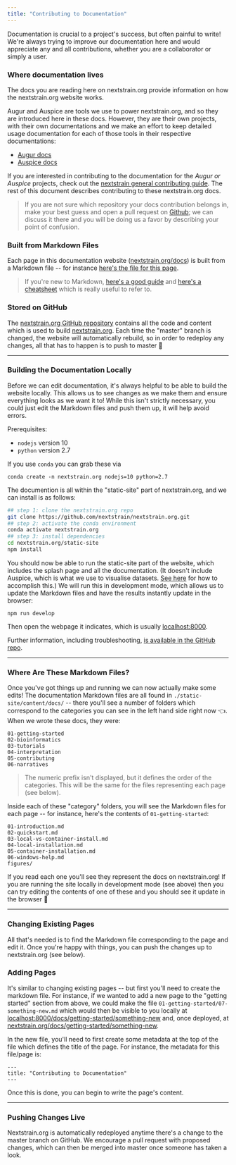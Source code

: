 ```yaml
---
title: "Contributing to Documentation"
---
```


Documentation is crucial to a project's success, but often painful to write!
We're always trying to improve our documentation here and would appreciate any and all contributions, whether you are a collaborator or simply a user.

### Where documentation lives

The docs you are reading here on nextstrain.org provide information on how the nextstrain.org website works.

Augur and Auspice are tools we use to power nextstrain.org, and so they are introduced here in these docs. However, they are their own projects, with their own documentations and we make an effort to keep detailed usage documentation for each of those tools in their respective documentations:
* [Augur docs](https://nextstrain-augur.readthedocs.io/en/stable/index.html)
* [Auspice docs](https://nextstrain.github.io/auspice/introduction/overview)

 If you are interested in contributing to the documentation for the _Augur or Auspice_ projects, check out the [nextstrain general contributing guide](https://github.com/nextstrain/.github/blob/master/CONTRIBUTING.md#contribute-documentation).  The rest of this document describes contributing to these nextstrain.org docs.
 
 > If you are not sure which repository your docs contribution belongs in, make your best guess and open a pull request on [Github](https://github.com/nextstrain/.github/blob/master/CONTRIBUTING.md); we can discuss it there and you will be doing us a favor by describing your point of confusion.

### Built from Markdown Files

Each page in this documentation website ([nextstrain.org/docs](/docs)) is built from a Markdown file -- for instance [here's the file for this page](https://github.com/nextstrain/nextstrain.org/blob/master/static-site/content/docs/05-contributing/03-documentation.md).


> If you're new to Markdown, [here's a good guide](https://guides.github.com/features/mastering-markdown/) and [here's a cheatsheet](https://github.com/adam-p/markdown-here/wiki/Markdown-Cheatsheet) which is really useful to refer to.


### Stored on GitHub

The [nextstrain.org GitHub repository](https://github.com/nextstrain/nextstrain.org) contains all the code and content which is used to build [nextstrain.org](https://nextstrain.org).
Each time the "master" branch is changed, the website will automatically rebuild, so in order to redeploy any changes, all that has to happen is to push to master 🙌

---

### Building the Documentation Locally

Before we can edit documentation, it's always helpful to be able to build the website locally.
This allows us to see changes as we make them and ensure everything looks as we want it to!
While this isn't strictly necessary, you could just edit the Markdown files and push them up, it will help avoid errors.

Prerequisites:
* `nodejs` version 10
* `python` version 2.7

If you use `conda` you can grab these via
```
conda create -n nextstrain.org nodejs=10 python=2.7
```


The documention is all within the "static-site" part of nextstrain.org, and we can install is as follows:

```bash
## step 1: clone the nextstrain.org repo
git clone https://github.com/nextstrain/nextstrain.org.git
## step 2: activate the conda environment
conda activate nextstrain.org
## step 3: install dependencies
cd nextstrain.org/static-site
npm install
```

You should now be able to run the static-site part of the website, which includes the splash page and all the documentation.
(It doesn't include Auspice, which is what we use to visualise datasets. [See here](https://github.com/nextstrain/nextstrain.org#build-nextstrainorg-locally) for how to accomplish this.)
We will run this in development mode, which allows us to update the Markdown files and have the results instantly update in the browser:

```
npm run develop
```
Then open the webpage it indicates, which is usually [localhost:8000](http://localhost:8000).


Further information, including troubleshooting, [is available in the GitHub repo](https://github.com/nextstrain/nextstrain.org/tree/master/static-site).

---

### Where Are These Markdown Files?

Once you've got things up and running we can now actually make some edits!
The documentation Markdown files are all found in `./static-site/content/docs/` -- there you'll see a number of folders which correspond to the categories you can see in the left hand side right now 👈. When we wrote these docs, they were:
```
01-getting-started
02-bioinformatics
03-tutorials
04-interpretation
05-contributing
06-narratives
```
> The numeric prefix isn't displayed, but it defines the order of the categories. This will be the same for the files representing each page (see below).

Inside each of these "category" folders, you will see the Markdown files for each page -- for instance, here's the contents of `01-getting-started`:
```
01-introduction.md
02-quickstart.md
03-local-vs-container-install.md
04-local-installation.md
05-container-installation.md
06-windows-help.md
figures/
```

If you read each one you'll see they represent the docs on nextstrain.org!
If you are running the site locally in development mode (see above) then you can try editing the contents of one of these and you should see it update in the browser 🤩

---

### Changing Existing Pages

All that's needed is to find the Markdown file corresponding to the page and edit it.
Once you're happy with things, you can push the changes up to nextstrain.org (see below).

### Adding Pages

It's similar to changing existing pages -- but first you'll need to create the markdown file.
For instance, if we wanted to add a new page to the "getting started" section from above, we could make the file `01-getting-started/07-something-new.md` which would then be visible to you locally at [localhost:8000/docs/getting-started/something-new](http://localhost:8000/docs/getting-started/something-new) and, once deployed, at [nextstrain.org/docs/getting-started/something-new](/docs/getting-started/something-new).

In the new file, you'll need to first create some metadata at the top of the file which defines the title of the page. For instance, the metadata for this file/page is:

```
---
title: "Contributing to Documentation"
---
```

Once this is done, you can begin to write the page's content.

---

### Pushing Changes Live

Nextstrain.org is automatically redeployed anytime there's a change to the master branch on GitHub.
We encourage a pull request with proposed changes, which can then be merged into master once someone has taken a look.
